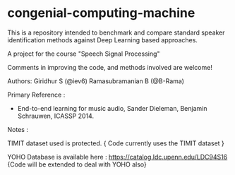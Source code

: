 # congenial-computing-machine
This is a repository intended to benchmark and compare standard speaker identification methods against Deep Learning based approaches.

A project for the course "Speech Signal Processing"

Comments in improving the code, and methods involved are welcome!

Authors:
Giridhur S (@iev6)
Ramasubramanian B (@B-Rama)

Primary Reference :  
  + End-to-end learning for music audio, Sander Dieleman, Benjamin Schrauwen, ICASSP 2014.



Notes : 

TIMIT dataset used is protected. { Code currently uses the TIMIT dataset }


YOHO Database is available here : https://catalog.ldc.upenn.edu/LDC94S16 {Code will be extended to deal with YOHO also}
